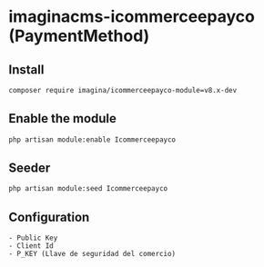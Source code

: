 # imaginacms-icommerceepayco (PaymentMethod)

## Install
```bash
composer require imagina/icommerceepayco-module=v8.x-dev
```

## Enable the module
```bash
php artisan module:enable Icommerceepayco
```

## Seeder
```bash
php artisan module:seed Icommerceepayco
```

## Configuration

	- Public Key
	- Client Id
	- P_KEY (Llave de seguridad del comercio)